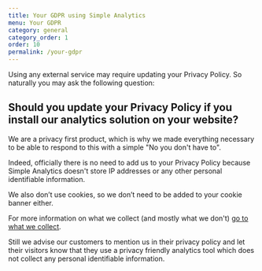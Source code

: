 ```yaml
---
title: Your GDPR using Simple Analytics
menu: Your GDPR
category: general
category_order: 1
order: 10
permalink: /your-gdpr
---
```


Using any external service may require updating your Privacy Policy. So naturally you may ask the following question:

## Should you update your Privacy Policy if you install our analytics solution on your website?

We are a privacy first product, which is why we made everything necessary to be able to respond to this with a simple "No you don't have to".

Indeed, officially there is no need to add us to your Privacy Policy because Simple Analytics doesn't store IP addresses or any other personal identifiable information.

We also don’t use cookies, so we don’t need to be added to your cookie banner either.

For more information on what we collect (and mostly what we don't) [go to what we collect](https://docs.simpleanalytics.com/what-we-collect).

Still we advise our customers to mention us in their privacy policy and let their visitors know that they use a privacy friendly analytics tool which does not collect any personal identifiable information.
